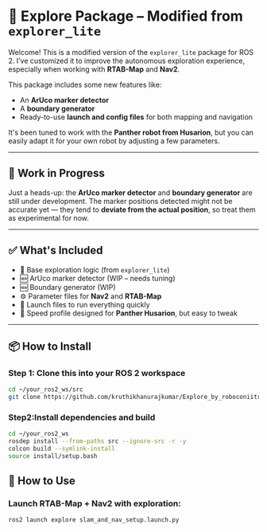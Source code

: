 # 🧭 Explore Package – Modified from `explorer_lite`

Welcome! This is a modified version of the `explorer_lite` package for ROS 2. I’ve customized it to improve the autonomous exploration experience, especially when working with **RTAB-Map** and **Nav2**.

This package includes some new features like:
- An **ArUco marker detector**
- A **boundary generator**
- Ready-to-use **launch and config files** for both mapping and navigation

It's been tuned to work with the **Panther robot from Husarion**, but you can easily adapt it for your own robot by adjusting a few parameters.

---

## 🚧 Work in Progress

Just a heads-up: the **ArUco marker detector** and **boundary generator** are still under development. The marker positions detected might not be accurate yet — they tend to **deviate from the actual position**, so treat them as experimental for now.

---

## ✅ What's Included

- 🧭 Base exploration logic (from `explorer_lite`)
- 🆕 ArUco marker detector (WIP – needs tuning)
- 🆕 Boundary generator (WIP)
- ⚙️ Parameter files for **Nav2** and **RTAB-Map**
- 🚀 Launch files to run everything quickly
- 🦾 Speed profile designed for **Panther Husarion**, but easy to tweak

---

## 📦 How to Install

### Step 1: Clone this into your ROS 2 workspace

```bash
cd ~/your_ros2_ws/src
git clone https://github.com/kruthikhanurajkumar/Explore_by_roboconiitr
```
### Step2:Install dependencies and build

```bash
cd ~/your_ros2_ws
rosdep install --from-paths src --ignore-src -r -y
colcon build --symlink-install
source install/setup.bash
```

## 🚀 How to Use
### Launch RTAB-Map + Nav2 with exploration:

```bash
ros2 launch explore slam_and_nav_setup.launch.py
```

